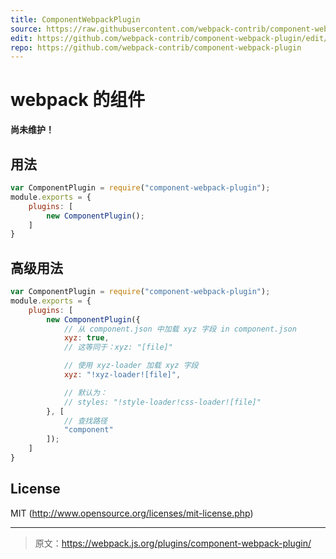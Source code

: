 ```yaml
---
title: ComponentWebpackPlugin
source: https://raw.githubusercontent.com/webpack-contrib/component-webpack-plugin/master/README.md
edit: https://github.com/webpack-contrib/component-webpack-plugin/edit/master/README.md
repo: https://github.com/webpack-contrib/component-webpack-plugin
---
```

# webpack 的组件

**尚未维护！**

## 用法

``` javascript
var ComponentPlugin = require("component-webpack-plugin");
module.exports = {
	plugins: [
		new ComponentPlugin();
	]
}
```

## 高级用法

``` javascript
var ComponentPlugin = require("component-webpack-plugin");
module.exports = {
	plugins: [
		new ComponentPlugin({
			// 从 component.json 中加载 xyz 字段 in component.json
			xyz: true,
			// 这等同于：xyz: "[file]"

			// 使用 xyz-loader 加载 xyz 字段
			xyz: "!xyz-loader![file]",

			// 默认为：
			// styles: "!style-loader!css-loader![file]"
		}, [
			// 查找路径
			"component"
		]);
	]
}
```


## License

MIT (http://www.opensource.org/licenses/mit-license.php)

***

> 原文：https://webpack.js.org/plugins/component-webpack-plugin/
